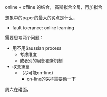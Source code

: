 online + offline 的结合， 高斯拟合全局，再加拟合

想象中的paper的最大的买点是什么，
- fault tolerance: online learning

需要思考两个问题：
- 用不用Gaussian process
  - 考虑维度
  - 或者别的局部更新机制
- 改变重量
  - （尽可能on-line）
    - on-line的采样需要动一下

周六在碰面，